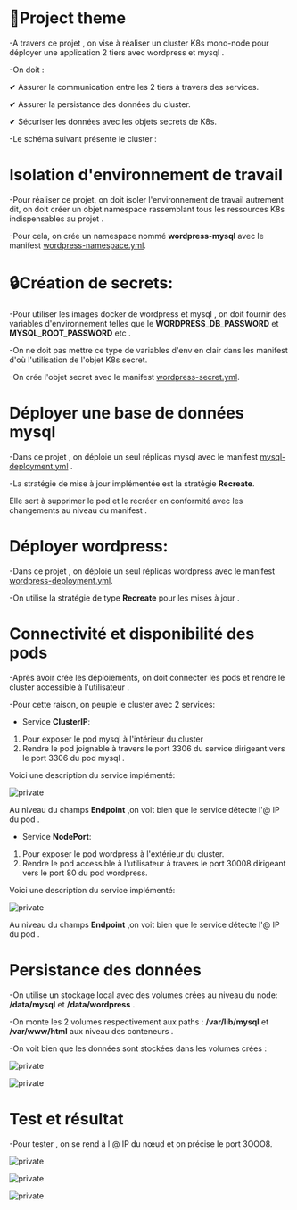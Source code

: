 #  🧾Project theme
-A travers ce projet , on vise à réaliser un cluster K8s mono-node pour déployer une application 2 tiers avec wordpress et mysql .

-On doit :

✔ Assurer la communication entre les 2 tiers à travers des services.

 ✔ Assurer la persistance des données du cluster.
 
 ✔ Sécuriser les données avec les objets secrets de K8s.

-Le schéma suivant présente le cluster :

# Isolation d'environnement de travail
-Pour réaliser ce projet, on doit isoler l'environnement de travail autrement dit, on doit créer un objet namespace rassemblant tous les ressources K8s indispensables au projet .

-Pour cela, on crée un namespace nommé **wordpress-mysql** avec le manifest [wordpress-namespace.yml](https://github.com/ImaneKABKAB/formation-eazytraining-devops-Kubernetes/blob/main/mini-project/wordpress-namespace.yml).

# 🔒Création de secrets:
-Pour utiliser les images docker de wordpress et mysql , on doit fournir des variables d'environnement telles que le **WORDPRESS_DB_PASSWORD** et **MYSQL_ROOT_PASSWORD** etc .

-On ne doit pas mettre ce type de variables d'env en clair dans les manifest d'où l'utilisation de l'objet K8s secret.

-On crée l'objet secret avec le manifest [wordpress-secret.yml](https://github.com/ImaneKABKAB/formation-eazytraining-devops-Kubernetes/blob/main/mini-project/wordpress-secret.yml).

# Déployer une base de données mysql
-Dans ce projet , on déploie un seul réplicas mysql  avec le manifest [mysql-deployment.yml](https://github.com/ImaneKABKAB/formation-eazytraining-devops-Kubernetes/blob/main/mini-project/mysql-deployment.yml) .

-La stratégie de mise à jour implémentée est la stratégie **Recreate**.

  Elle sert à supprimer le pod et le recréer en conformité avec les changements au niveau du manifest .
  
# Déployer wordpress:
-Dans ce projet , on déploie un seul réplicas wordpress  avec le manifest [wordpress-deployment.yml](https://github.com/ImaneKABKAB/formation-eazytraining-devops-Kubernetes/blob/main/mini-project/wordpress-deployment.yml).

-On utilise la stratégie  de type **Recreate** pour les mises à jour .

# Connectivité et disponibilité des pods
-Après avoir crée les déploiements, on doit connecter les pods et rendre le cluster accessible à l'utilisateur .

-Pour cette raison, on peuple le cluster avec 2 services:

 - Service **ClusterIP**: 
   
 1. Pour exposer le pod mysql à l'intérieur du cluster 
 2. Rendre le pod joignable à travers le port 3306 du service dirigeant vers le port 3306 du pod mysql .
 
 Voici une description du service implémenté:
 
![private](https://github.com/ImaneKABKAB/formation-eazytraining-devops-Kubernetes/blob/main/mini-project/image/word9.png)

 Au niveau du champs **Endpoint** ,on voit bien que le service détecte l'@ IP du pod .
 
 - Service **NodePort**:
 
  1. Pour exposer le pod wordpress à l'extérieur du cluster.
  2. Rendre le pod accessible à l'utilisateur à travers le port 30008 dirigeant vers le port 80 du pod wordpress.
  
Voici une description du service implémenté:

 ![private](https://github.com/ImaneKABKAB/formation-eazytraining-devops-Kubernetes/blob/main/mini-project/image/word8.png)
 
Au niveau du champs **Endpoint** ,on voit bien que le service détecte l'@ IP du pod .


# Persistance des données
-On utilise un stockage local avec des volumes crées au niveau du node: **/data/mysql** et **/data/wordpress** .

-On monte les 2 volumes respectivement aux paths : **/var/lib/mysql** et **/var/www/html** aux niveau des conteneurs .

-On voit bien que les données sont stockées dans les volumes crées :

![private](https://github.com/ImaneKABKAB/formation-eazytraining-devops-Kubernetes/blob/main/mini-project/image/word10.png)


![private](https://github.com/ImaneKABKAB/formation-eazytraining-devops-Kubernetes/blob/main/mini-project/image/word11.png)



#  Test et résultat
-Pour tester , on se rend à l'@ IP du nœud et on précise le port 3OOO8.

![private](https://github.com/ImaneKABKAB/formation-eazytraining-devops-Kubernetes/blob/main/mini-project/image/word1.PNG)


![private](https://github.com/ImaneKABKAB/formation-eazytraining-devops-Kubernetes/blob/main/mini-project/image/word3.PNG)


![private](https://github.com/ImaneKABKAB/formation-eazytraining-devops-Kubernetes/blob/main/mini-project/image/word5.PNG)
